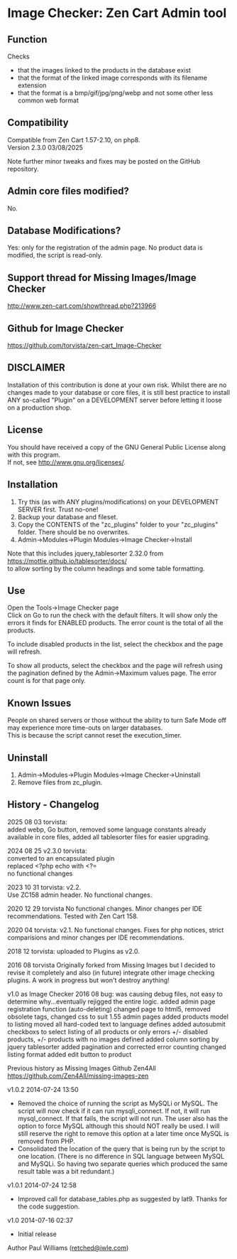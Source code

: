 # Image Checker: Zen Cart Admin tool

## Function
Checks 
- that the images linked to the products in the database exist
- that the format of the linked image corresponds with its filename extension
- that the format is a bmp/gif/jpg/png/webp and not some other less common web format

## Compatibility
Compatible from Zen Cart 1.57-2.10, on php8.  
Version 2.3.0 03/08/2025  

Note further minor tweaks and fixes may be posted on the GitHub repository.

## Admin core files modified?
No.

## Database Modifications?

Yes: only for the registration of the admin page.
No product data is modified, the script is read-only.

## Support thread for Missing Images/Image Checker
http://www.zen-cart.com/showthread.php?213966

## Github for Image Checker
https://github.com/torvista/zen-cart_Image-Checker

## DISCLAIMER
Installation of this contribution is done at your own risk.
Whilst there are no changes made to your database or core files, it is still best practice to install ANY so-called "Plugin" on a DEVELOPMENT server before letting it loose on a production shop.

## License
You should have received a copy of the GNU General Public License along with this program.  
If not, see <http://www.gnu.org/licenses/>.

## Installation
1) Try this (as with ANY plugins/modifications) on your DEVELOPMENT SERVER first. Trust no-one!
1) Backup your database and fileset.
1) Copy the CONTENTS of the "zc_plugins" folder to your "zc_plugins" folder. There should be no overwrites.
1) Admin->Modules->Plugin Modules->Image Checker->Install

Note that this includes jquery_tablesorter 2.32.0 from  
https://mottie.github.io/tablesorter/docs/  
to allow sorting by the column headings and some table formatting.

## Use
Open the Tools->Image Checker page  
Click on Go to run the check with the default filters.
It will show only the errors it finds for ENABLED products. The error count is the total of all the products.

To include disabled products in the list, select the checkbox and the page will refresh.

To show all products, select the checkbox and the page will refresh using the pagination defined by the Admin->Maximum values page.  The error count is for that page only.

## Known Issues
People on shared servers or those without the ability to turn Safe Mode off may experience more time-outs on larger databases.  
This is because the script cannot reset the execution_timer.

## Uninstall
1) Admin->Modules->Plugin Modules->Image Checker->Uninstall
1) Remove files from zc_plugin.

## History - Changelog
2025 08 03 torvista:  
added webp, Go button, removed some language constants already available in core files, added all tablesorter files for easier upgrading.

2024 08 25 v2.3.0 torvista:  
converted to an encapsulated plugin  
replaced <?php echo with <?=  
no functional changes

2023 10 31 torvista: v2.2.  
Use ZC158 admin header. No functional changes.

2020 12 29 torvista
No functional changes. Minor changes per IDE recommendations. Tested with Zen Cart 158.

2020 04 torvista: v2.1.
No functional changes. Fixes for php notices, strict comparisions and minor changes per IDE recommendations.

2018 12 torvista: uploaded to Plugins as v2.0.

2016 08 torvista
Originally forked from Missing Images but I decided to revise it completely and also (in future) integrate other image checking plugins.
A work in progress but won't destroy anything!

v1.0 as Image Checker 2016 08
  bug: was causing debug files, not easy to determine why...eventually rejigged the entire logic.
  added admin page registration function (auto-deleting)
	changed page to html5, removed obsolete tags, changed css to suit 1.55 admin pages
	added products model to listing
	moved all hard-coded text to language defines
	added autosubmit checkboxs to select listing of all products or only errors +/- disabled products, +/- products with no images defined
	added column sorting by jquery tablesorter
	added pagination and corrected error counting
	changed listing format
	added edit button to product

Previous history as Missing Images
Github Zen4All
https://github.com/Zen4All/missing-images-zen

v1.0.2	2014-07-24 13:50
  * Removed the choice of running the script as MySQLi or MySQL. The script 
    will now check if it can run mysqli_connect. If not, it will run 
    mysql_connect. If that fails, the script will not run. The user also
    has the option to force MySQL although this should NOT really be used. I
    will still reserve the right to remove this option at a later time once
    MySQL is removed from PHP.
  * Consolidated the location of the query that is being run by the script to
    one location. (There is no difference in SQL language between MySQL and 
    MySQLi. So having two separate queries which produced the same result table
    was a bit redundant.)

v1.0.1	2014-07-24 12:58
  * Improved call for database_tables.php as suggested by lat9. 
    Thanks for the code suggestion.

v1.0	2014-07-16 02:37
  * Initial release

Author
Paul Williams (retched@iwle.com)
